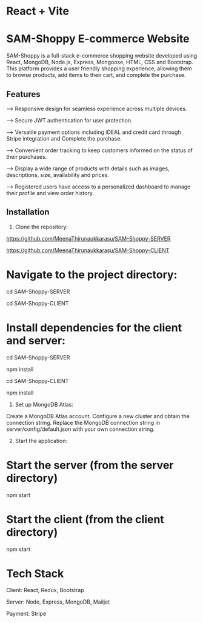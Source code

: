 # React + Vite


# SAM-Shoppy E-commerce Website 

SAM-Shoppy is a full-stack e-commerce shopping website developed using React, MongoDB, Node.js, Express, Mongoose, HTML, CSS and Bootstrap. This platform provides a user friendly shopping experience, allowing them to browse products, add items to their cart, and complete the purchase.

## Features

--> Responsive design for seamless experience across multiple devices.

--> Secure JWT authentication for user protection.

--> Versatile payment options including iDEAL and credit card through Stripe integration and Complete the purchase.

--> Convenient order tracking to keep customers informed on the status of their purchases.

--> Display a wide range of products with details such as images, descriptions, size, availability and prices.

--> Registered users have access to a personalized dashboard to manage their profile and view order history.

## Installation

1. Clone the repository:

https://github.com/MeenaThirunaukkarasu/SAM-Shoppy-SERVER

https://github.com/MeenaThirunaukkarasu/SAM-Shoppy-CLIENT

# Navigate to the project directory:

cd SAM-Shoppy-SERVER

cd SAM-Shoppy-CLIENT

# Install dependencies for the client and server:

cd SAM-Shoppy-SERVER

npm install

cd SAM-Shoppy-CLIENT

npm install

1. Set up MongoDB Atlas:

Create a MongoDB Atlas account.
Configure a new cluster and obtain the connection string.
Replace the MongoDB connection string in server/config/default.json with your own connection string.

2. Start the application:

# Start the server (from the server directory)
npm start

# Start the client (from the client directory)
npm start

# Tech Stack
Client: React, Redux, Bootstrap

Server: Node, Express, MongoDB, Mailjet

Payment: Stripe


